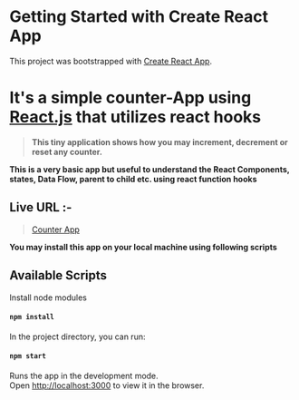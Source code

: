 
# Getting Started with Create React App

This project was bootstrapped with [Create React App](https://github.com/facebook/create-react-app).

# It's a simple counter-App using [React.js](https://reactjs.org) that utilizes react hooks

> **This tiny application shows how you may increment, decrement or reset any counter.**

**This is a very basic app but useful to understand the React Components, states, Data Flow, parent to child etc. using react function hooks**

## Live URL :-

> [Counter App](https://chic-cajeta-e1e95d.netlify.app)

**You may install this app on your local machine using following scripts**

## Available Scripts

Install node modules

#### `npm install`

In the project directory, you can run:

#### `npm start`

Runs the app in the development mode.<br>
Open [http://localhost:3000](http://localhost:3000) to view it in the browser.
